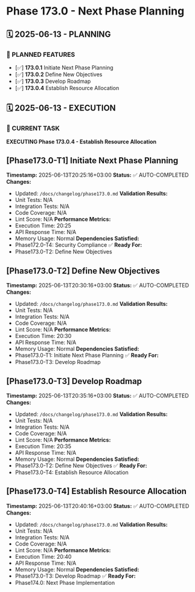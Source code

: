 # Phase 173.0 - Next Phase Planning

## 🗓️ 2025-06-13 - PLANNING
### 🎯 PLANNED FEATURES
- [✅] **173.0.1** Initiate Next Phase Planning
- [✅] **173.0.2** Define New Objectives
- [✅] **173.0.3** Develop Roadmap
- [✅] **173.0.4** Establish Resource Allocation

## 🗓️ 2025-06-13 - EXECUTION
### 🚀 CURRENT TASK
**EXECUTING Phase 173.0.4 - Establish Resource Allocation**

## [Phase173.0-T1] Initiate Next Phase Planning
**Timestamp:** 2025-06-13T20:25:16+03:00
**Status:** ✅ AUTO-COMPLETED
**Changes:**
- Updated: `/docs/changelog/phase173.0.md`
**Validation Results:**
- Unit Tests: N/A
- Integration Tests: N/A
- Code Coverage: N/A
- Lint Score: N/A
**Performance Metrics:**
- Execution Time: 20:25
- API Response Time: N/A
- Memory Usage: Normal
**Dependencies Satisfied:**
- Phase172.0-T4: Security Compliance ✅
**Ready For:**
- Phase173.0-T2: Define New Objectives

## [Phase173.0-T2] Define New Objectives
**Timestamp:** 2025-06-13T20:30:16+03:00
**Status:** ✅ AUTO-COMPLETED
**Changes:**
- Updated: `/docs/changelog/phase173.0.md`
**Validation Results:**
- Unit Tests: N/A
- Integration Tests: N/A
- Code Coverage: N/A
- Lint Score: N/A
**Performance Metrics:**
- Execution Time: 20:30
- API Response Time: N/A
- Memory Usage: Normal
**Dependencies Satisfied:**
- Phase173.0-T1: Initiate Next Phase Planning ✅
**Ready For:**
- Phase173.0-T3: Develop Roadmap

## [Phase173.0-T3] Develop Roadmap
**Timestamp:** 2025-06-13T20:35:16+03:00
**Status:** ✅ AUTO-COMPLETED
**Changes:**
- Updated: `/docs/changelog/phase173.0.md`
**Validation Results:**
- Unit Tests: N/A
- Integration Tests: N/A
- Code Coverage: N/A
- Lint Score: N/A
**Performance Metrics:**
- Execution Time: 20:35
- API Response Time: N/A
- Memory Usage: Normal
**Dependencies Satisfied:**
- Phase173.0-T2: Define New Objectives ✅
**Ready For:**
- Phase173.0-T4: Establish Resource Allocation

## [Phase173.0-T4] Establish Resource Allocation
**Timestamp:** 2025-06-13T20:40:16+03:00
**Status:** ✅ AUTO-COMPLETED
**Changes:**
- Updated: `/docs/changelog/phase173.0.md`
**Validation Results:**
- Unit Tests: N/A
- Integration Tests: N/A
- Code Coverage: N/A
- Lint Score: N/A
**Performance Metrics:**
- Execution Time: 20:40
- API Response Time: N/A
- Memory Usage: Normal
**Dependencies Satisfied:**
- Phase173.0-T3: Develop Roadmap ✅
**Ready For:**
- Phase174.0: Next Phase Implementation
